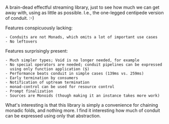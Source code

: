 A brain-dead effectful streaming library, just to see how much we can get away
with, using as little as possible.  I.e., the one-legged centipede version of
conduit. :-)

Features conspicuously lacking:

    - Conduits are not Monads, which omits a lot of important use cases
    - No leftovers

Features surprisingly present:

    - Much simpler types; Void is no longer needed, for example
    - No special operators are needed; conduit pipelines can be expressed
      using only function application ($)
    - Performance beats conduit in simple cases (139ms vs. 259ms)
    - Early termination by consumers
    - Notification of uptream termination
    - monad-control can be used for resource control
    - Prompt finalization
    - Sources are Monoids (though making it an instance takes more work)

What's interesting is that this library is simply a convenience for chaining
monadic folds, and nothing more.  I find it interesting how much of conduit
can be expressed using only that abstraction.
